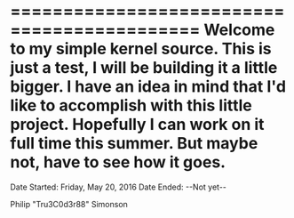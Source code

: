 ============================================
Welcome to my simple kernel source. This is
just a test, I will be building it a little
bigger. I have an idea in mind that I'd like
to accomplish with this little project.
Hopefully I can work on it full time this
summer. But maybe not, have to see how it
goes.
============================================

Date Started: Friday, May 20, 2016
Date Ended: --Not yet--

Philip "Tru3C0d3r88" Simonson
